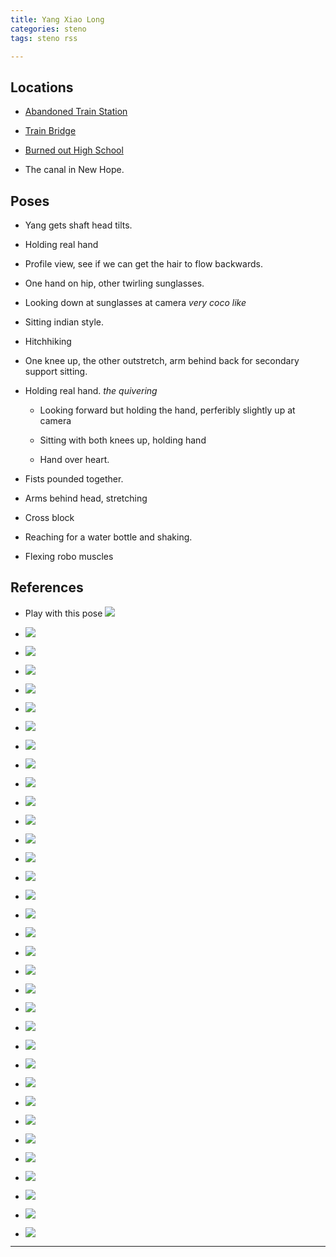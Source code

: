 ```yaml
---
title: Yang Xiao Long
categories: steno
tags: steno rss 

---
```




## Locations

- [Abandoned Train Station](https://www.google.com/maps/@40.3630656,-74.9454783,231m/data=!3m1!1e3)

- [Train Bridge](https://www.google.com/maps/@40.3758279,-74.949155,131m/data=!3m1!1e3)

- [Burned out High School](https://www.google.com/maps/@40.3678681,-74.9410977,135m/data=!3m1!1e3)

- The canal in New Hope.

## Poses

* Yang gets shaft head tilts.

* Holding real hand

* Profile view, see if we can get the hair to flow backwards.

* One hand on hip, other twirling sunglasses. 

* Looking down at sunglasses at camera *very coco like*

* Sitting indian style.

* Hitchhiking

* One knee up, the other outstretch, arm behind back for secondary support sitting.

* Holding real hand. *the quivering*

    + Looking forward but holding the hand, perferibly slightly up at camera
    
    + Sitting with both knees up, holding hand
    
    + Hand over heart. 
    
* Fists pounded together.

* Arms behind head, stretching 

* Cross block

* Reaching for a water bottle and shaking.

* Flexing robo muscles

## References

* Play with this pose ![](https://i.imgur.com/9hS0TRK.jpg)

* ![](https://i.imgur.com/mAnvA83.jpg)

* ![](https://i.imgur.com/v4AiegR.jpg)

* ![](https://i.imgur.com/iEpFRC0.jpg)

* ![](https://i.imgur.com/TTA1IqP.jpg)

* ![](https://i.imgur.com/gd6CwBc.jpg)

* ![](https://i.imgur.com/CzMLUAJ.jpg)

* ![](https://i.imgur.com/7YGfZsA.jpg)

* ![](https://i.imgur.com/U8R3JBc.jpg)

* ![](https://i.imgur.com/URN9gdE.jpg)

* ![](https://i.imgur.com/3KRDKWd.jpg)

* ![](https://i.imgur.com/m35C1lg.jpg)

* ![](https://i.imgur.com/wvroLUo.png)

* ![](https://i.imgur.com/5KDYv4F.png)

* ![](https://i.imgur.com/uqCWRC3.png)

* ![](https://i.imgur.com/r1eBQkG.png)

* ![](https://i.imgur.com/dEQWM4J.png)

* ![](https://i.imgur.com/xirydqA.png)

* ![](https://i.imgur.com/wtQNjNx.png)

* ![](https://i.imgur.com/5xJ5sK3.png)

* ![](https://i.imgur.com/4Kuu2x4.png)

* ![](https://i.imgur.com/4JCV503.png)

* ![](https://i.imgur.com/fVdcydQ.png)

* ![](https://i.imgur.com/xnIsrsm.jpg)

* ![](https://i.imgur.com/ZmRQk8S.png)

* ![](https://i.imgur.com/L51KpTm.jpg)

* ![](https://i.imgur.com/nHubuQS.jpg)

* ![](https://i.imgur.com/HMSaFGm.jpg)

* ![](https://i.imgur.com/9jv3Lo1.jpg)

* ![](https://i.imgur.com/XLGh7Sf.jpg)

* ![](https://i.imgur.com/Rn16tWT.png)

* ![](https://i.imgur.com/CTUmID5.jpg)

* ![](https://i.imgur.com/gZlRMqF.jpg)

* ![](https://i.imgur.com/7iaLxOX.jpg)

---